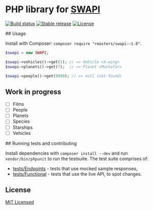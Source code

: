 # PHP library for [SWAPI](http://swapi.co/)

[![Build status](https://img.shields.io/travis/rmasters/swapi-php.svg?style=flat-square)](https://travis-ci.org/rmasters/swapi-php/)
[![Stable release](https://img.shields.io/packagist/v/rmasters/swapi.svg?style=flat-square)](http://packagist.org/packages/rmasters/swapi)
[![License](https://img.shields.io/packagist/l/rmasters/swapi.svg?style=flat-square)](LICENSE)

## Usage

Install with Composer: `composer require "rmasters/swapi:~1.0"`.

```php
$swapi = new SWAPI;

$swapi->vehicles()->get(1); // => Vehicle <X-wing>
$swapi->planets()->get(7);  // => Planet <Mustafar>

$swapi->people()->get(9999); // => null (not-found)
```

## Work in progress

-   [ ] Films
-   [ ] People
-   [ ] Planets
-   [ ] Species
-   [ ] Starships
-   [ ] Vehicles

## Running tests and contributing

Install dependencies with `composer install --dev` and run `vendor/bin/phpunit`
to run the testsuite. The test suite comprises of:

-   [tests/Endpoints](tests/Endpoints) - tests that use mocked sample responses,
-   [tests/Functional](tests/Functional) - tests that use the live API, to spot changes.

## License

[MIT Licensed](LICENSE)
